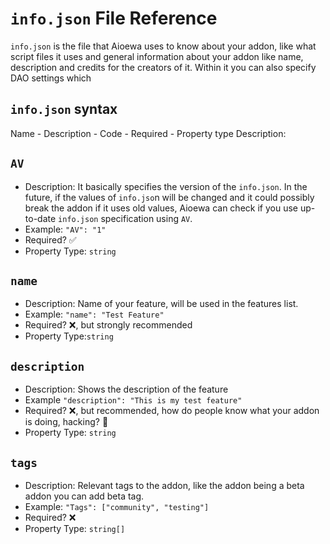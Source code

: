 # `info.json` File Reference

`info.json` is the file that Aioewa uses to know about your addon, like what script files it uses and general information about your addon like name, description and credits for the creators of it. Within it you can also specify DAO settings which 


## `info.json` syntax

Name - Description - Code - Required - Property type
Description:
## `AV` 
- Description: It basically specifies the version of the `info.json`. In the future, if the values of `info.jso`n will be changed and it could possibly break the addon if it uses old values, Aioewa can check if you use up-to-date `info.json`
specification using `AV`.
- Example: `"AV": "1"`
- Required? ✅ 
- Property Type: `string`

## `name` 
- Description: Name of your feature, will be used in the features list. 
- Example: `"name": "Test Feature"` 
- Required? ❌, but strongly recommended 
- Property Type:`string`

## `description` 
- Description: Shows the description of the feature 
- Example `"description": "This is my test feature" `
- Required? ❌, but recommended, how do people know what your addon is doing, hacking? :shrug:
- Property Type: `string`

## `tags` 
- Description: Relevant tags to the addon, like the addon being a beta addon you can add beta tag. 
- Example: `"Tags": ["community", "testing"]`
- Required? ❌
- Property Type: `string[]`

<!-- 
## `` 
- description here please.
- Example: `"bla bla": "æøå"`
- Required? ✅ maybe?
- Property Type: `string`
-->
